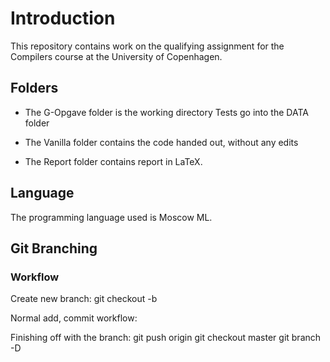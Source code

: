# Introduction

This repository contains work on the qualifying assignment for the Compilers course at the University of Copenhagen.

## Folders ##

* The G-Opgave folder is the working directory 
	Tests go into the DATA folder

* The Vanilla folder contains the code handed out, without any edits

* The Report folder contains report in LaTeX.

## Language ##

The programming language used is Moscow ML.

## Git Branching ##

### Workflow ###
Create new branch:
git checkout -b <branchname>

Normal add, commit workflow:

Finishing off with the branch:
git push origin <branchname>
git checkout master
git branch -D <branchname>
